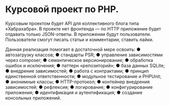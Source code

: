 # Курсовой проект по PHP.

Курсовым проектом будет API для коллективного блога типа «Хабрахабра». В проекте нет фронтенда 
— по HTTP приложение будет отдавать только JSON-ответы. В приложении будут пользователи. 
Пользователи смогут писать статьи и комментарии, ставить лайки.

Данная реализация помогает в достаточной мере освоить:
● автозагрузку классов;
● стандарты PSR;
● управление зависимостями через composer;
● семантическое версионирование;
● обработка ошибок и исключения;
● паттерн «репозиторий»;
● база данных SQLite;
● внедрение зависимостей;
● работа с контрактами;
● принцип единственной ответственности;
● модульное тестирование и PHPUnit;
● анонимные классы;
● HTTP-протокол;
● контейнер внедрения зависимостей;
● рефлексия;
● логирование;
● конфигурирование приложения;
● идентификация и аутентификация;
● создание консольных приложений.
